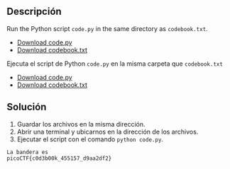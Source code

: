 ## Descripción
Run the Python script `code.py` in the same directory as `codebook.txt`.
- [Download code.py](https://artifacts.picoctf.net/c/1/code.py)
- [Download codebook.txt](https://artifacts.picoctf.net/c/1/codebook.txt)

Ejecuta el script de Python `code.py` en la misma carpeta que `codebook.txt`
- [Download code.py](https://artifacts.picoctf.net/c/1/code.py)
- [Download codebook.txt](https://artifacts.picoctf.net/c/1/codebook.txt)
## Solución
1. Guardar los archivos en la misma dirección.
2. Abrir una terminal y ubicarnos en la dirección de los archivos.
3. Ejecutar el script con el comando `python code.py`.
```
La bandera es
picoCTF{c0d3b00k_455157_d9aa2df2}
```